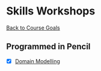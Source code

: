# Skills Workshops

[Back to Course Goals](../README.md)

## Programmed in Pencil

- [x] [Domain Modelling](programmed_in_pencil_june.md)
